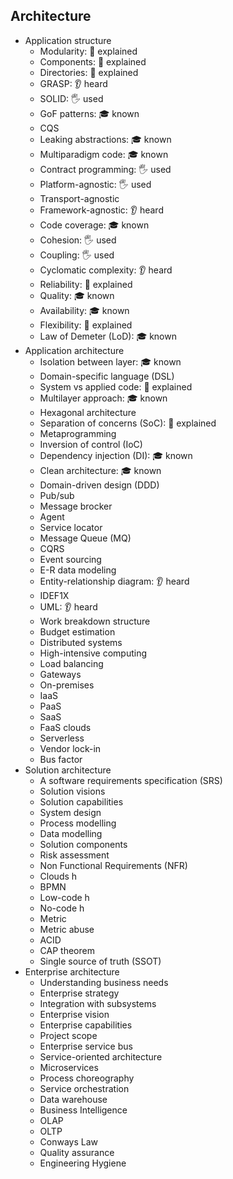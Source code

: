 ## Architecture

- Application structure
  - Modularity: 🙋 explained
  - Components: 🙋 explained
  - Directories: 🙋 explained
  - GRASP: 👂 heard
  - SOLID: 🖐️ used
  - GoF patterns: 🎓 known
  - CQS
  - Leaking abstractions: 🎓 known
  - Multiparadigm code: 🎓 known
  - Contract programming: 🖐️ used
  - Platform-agnostic: 🖐️ used
  - Transport-agnostic
  - Framework-agnostic: 👂 heard
  - Code coverage: 🎓 known
  - Cohesion: 🖐️ used
  - Coupling: 🖐️ used
  - Cyclomatic complexity: 👂 heard
  - Reliability: 🙋 explained
  - Quality: 🎓 known
  - Availability: 🎓 known
  - Flexibility: 🙋 explained
  - Law of Demeter (LoD): 🎓 known
- Application architecture
  - Isolation between layer: 🎓 known
  - Domain-specific language (DSL)
  - System vs applied code: 🙋 explained
  - Multilayer approach: 🎓 known
  - Hexagonal architecture
  - Separation of concerns (SoC): 🙋 explained
  - Metaprogramming
  - Inversion of control (IoC)
  - Dependency injection (DI): 🎓 known
  - Clean architecture: 🎓 known
  - Domain-driven design (DDD)
  - Pub/sub
  - Message brocker
  - Agent
  - Service locator
  - Message Queue (MQ)
  - CQRS
  - Event sourcing
  - E-R data modeling
  - Entity-relationship diagram: 👂 heard
  - IDEF1X
  - UML: 👂 heard
  - Work breakdown structure
  - Budget estimation
  - Distributed systems
  - High-intensive computing
  - Load balancing
  - Gateways
  - On-premises
  - IaaS
  - PaaS
  - SaaS
  - FaaS clouds
  - Serverless
  - Vendor lock-in
  - Bus factor
- Solution architecture
  - A software requirements specification (SRS)
  - Solution visions
  - Solution capabilities
  - System design
  - Process modelling
  - Data modelling
  - Solution components
  - Risk assessment
  - Non Functional Requirements (NFR)
  - Clouds h
  - BPMN
  - Low-code h
  - No-code h
  - Metric
  - Metric abuse
  - ACID
  - CAP theorem
  - Single source of truth (SSOT)
- Enterprise architecture
  - Understanding business needs
  - Enterprise strategy
  - Integration with subsystems
  - Enterprise vision
  - Enterprise capabilities
  - Project scope
  - Enterprise service bus
  - Service-oriented architecture
  - Microservices
  - Process choreography
  - Service orchestration
  - Data warehouse
  - Business Intelligence
  - OLAP
  - OLTP
  - Conways Law
  - Quality assurance
  - Engineering Hygiene
